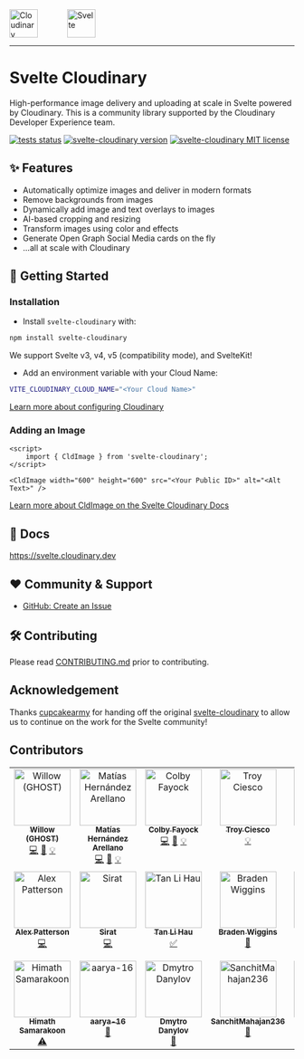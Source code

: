 <picture>
  <source media="(prefers-color-scheme: dark)" srcset="https://user-images.githubusercontent.com/62209650/196528621-b68e9e10-7e55-4c7d-9177-904cadbb4296.png" align="center" height=50>
  <source media="(prefers-color-scheme: light)" srcset="https://user-images.githubusercontent.com/62209650/196528761-a815025a-271a-4d8e-ac7e-cea833728bf9.png" align="center" height=50>
  <img alt="Cloudinary" src="https://user-images.githubusercontent.com/62209650/196528761-a815025a-271a-4d8e-ac7e-cea833728bf9.png" align="center" height=50>
</picture>
&ensp;&ensp;
<picture style="padding: 30px">
    <source media="(prefers-color-scheme: dark)" srcset="https://github-production-user-asset-6210df.s3.amazonaws.com/1045274/239017547-730820e4-ac7a-453e-b382-f89e4ce6d934.png" align="center" height=50>
  <source media="(prefers-color-scheme: light)" srcset="https://github-production-user-asset-6210df.s3.amazonaws.com/1045274/239017537-12fda7f7-5625-4b86-8363-25cc1204b375.png" align="center" height=50>
  <img alt="Svelte" src="https://github-production-user-asset-6210df.s3.amazonaws.com/1045274/239017537-12fda7f7-5625-4b86-8363-25cc1204b375.png" align="center" height=50>
</picture>

---

# Svelte Cloudinary

High-performance image delivery and uploading at scale in Svelte powered by Cloudinary. This is a community library supported by the Cloudinary Developer Experience team.

[![tests status](https://img.shields.io/github/actions/workflow/status/cloudinary-community/svelte-cloudinary/tests.yml?label=Tests&style=for-the-badge)](https://github.com/cloudinary-community/svelte-cloudinary/actions/workflows/tests.yml)
[![svelte-cloudinary version](https://img.shields.io/npm/v/svelte-cloudinary?style=for-the-badge)](https://www.npmjs.com/package/svelte-cloudinary)
[![svelte-cloudinary MIT license](https://img.shields.io/github/license/cloudinary-community/svelte-cloudinary?label=License&style=for-the-badge)](https://github.com/cloudinary-community/svelte-cloudinary/blob/main/LICENSE)

## ✨ Features

-   Automatically optimize images and deliver in modern formats
-   Remove backgrounds from images
-   Dynamically add image and text overlays to images
-   AI-based cropping and resizing
-   Transform images using color and effects
-   Generate Open Graph Social Media cards on the fly
-   ...all at scale with Cloudinary

## 🚀 Getting Started

### Installation

-   Install `svelte-cloudinary` with:

```bash
npm install svelte-cloudinary
```

We support Svelte v3, v4, v5 (compatibility mode), and SvelteKit!

-   Add an environment variable with your Cloud Name:

```bash
VITE_CLOUDINARY_CLOUD_NAME="<Your Cloud Name>"
```

[Learn more about configuring Cloudinary](https://svelte.cloudinary.dev/config)

### Adding an Image

```svelte
<script>
	import { CldImage } from 'svelte-cloudinary';
</script>

<CldImage width="600" height="600" src="<Your Public ID>" alt="<Alt Text>" />
```

[Learn more about CldImage on the Svelte Cloudinary Docs](https://svelte-cloudinary.vercel.app/components/cldimage/basic-usage)

## 📘 Docs

https://svelte.cloudinary.dev

## ❤️ Community & Support

-   [GitHub: Create an Issue](https://github.com/cloudinary-community/svelte-cloudinary/issues/new)

## 🛠 Contributing

Please read [CONTRIBUTING.md](https://github.com/cloudinary-community/svelte-cloudinary/blob/main/CONTRIBUTING.md) prior to contributing.

## Acknowledgement

Thanks [cupcakearmy](https://github.com/cupcakearmy) for handing off the original [svelte-cloudinary](https://github.com/cupcakearmy/svelte-cloudinary) to allow us to continue on the work for the Svelte community!

## Contributors

<!-- ALL-CONTRIBUTORS-LIST:START - Do not remove or modify this section -->
<!-- prettier-ignore-start -->
<!-- markdownlint-disable -->
<table>
  <tbody>
    <tr>
      <td align="center" valign="top" width="14.28%"><a href="https://github.com/ghostdevv"><img src="https://avatars.githubusercontent.com/u/47755378?v=4?s=100" width="100px;" alt="Willow (GHOST)"/><br /><sub><b>Willow (GHOST)</b></sub></a><br /><a href="https://github.com/cloudinary-community/svelte-cloudinary/commits?author=ghostdevv" title="Code">💻</a> <a href="https://github.com/cloudinary-community/svelte-cloudinary/commits?author=ghostdevv" title="Documentation">📖</a> <a href="#example-ghostdevv" title="Examples">💡</a></td>
      <td align="center" valign="top" width="14.28%"><a href="https://matiashernandez.dev/"><img src="https://avatars.githubusercontent.com/u/282006?v=4?s=100" width="100px;" alt="Matías Hernández Arellano"/><br /><sub><b>Matías Hernández Arellano</b></sub></a><br /><a href="https://github.com/cloudinary-community/svelte-cloudinary/commits?author=matiasfha" title="Code">💻</a> <a href="https://github.com/cloudinary-community/svelte-cloudinary/commits?author=matiasfha" title="Documentation">📖</a> <a href="#example-matiasfha" title="Examples">💡</a></td>
      <td align="center" valign="top" width="14.28%"><a href="https://colbyfayock.com/newsletter"><img src="https://avatars.githubusercontent.com/u/1045274?v=4?s=100" width="100px;" alt="Colby Fayock"/><br /><sub><b>Colby Fayock</b></sub></a><br /><a href="https://github.com/cloudinary-community/svelte-cloudinary/commits?author=colbyfayock" title="Code">💻</a> <a href="https://github.com/cloudinary-community/svelte-cloudinary/commits?author=colbyfayock" title="Documentation">📖</a> <a href="#example-colbyfayock" title="Examples">💡</a></td>
      <td align="center" valign="top" width="14.28%"><a href="https://troycies.co"><img src="https://avatars.githubusercontent.com/u/24758859?v=4?s=100" width="100px;" alt="Troy Ciesco"/><br /><sub><b>Troy Ciesco</b></sub></a><br /><a href="#example-troyciesco" title="Examples">💡</a></td>
      <td align="center" valign="top" width="14.28%"><a href="https://leovoon.github.io"><img src="https://avatars.githubusercontent.com/u/16155802?v=4?s=100" width="100px;" alt="Lih Haur Voon"/><br /><sub><b>Lih Haur Voon</b></sub></a><br /><a href="https://github.com/cloudinary-community/svelte-cloudinary/commits?author=leovoon" title="Code">💻</a></td>
      <td align="center" valign="top" width="14.28%"><a href="https://github.com/HeetVekariya"><img src="https://avatars.githubusercontent.com/u/91054457?v=4?s=100" width="100px;" alt="HeetVekariya"/><br /><sub><b>HeetVekariya</b></sub></a><br /><a href="https://github.com/cloudinary-community/svelte-cloudinary/commits?author=HeetVekariya" title="Code">💻</a></td>
      <td align="center" valign="top" width="14.28%"><a href="http://carlo.vercel.app"><img src="https://avatars.githubusercontent.com/u/38070918?v=4?s=100" width="100px;" alt="Carlo Taleon"/><br /><sub><b>Carlo Taleon</b></sub></a><br /><a href="https://github.com/cloudinary-community/svelte-cloudinary/commits?author=Blankeos" title="Documentation">📖</a></td>
    </tr>
    <tr>
      <td align="center" valign="top" width="14.28%"><a href="https://beacons.ai/codingcatdev"><img src="https://avatars.githubusercontent.com/u/3102249?v=4?s=100" width="100px;" alt="Alex Patterson"/><br /><sub><b>Alex Patterson</b></sub></a><br /><a href="https://github.com/cloudinary-community/svelte-cloudinary/commits?author=codercatdev" title="Code">💻</a></td>
      <td align="center" valign="top" width="14.28%"><a href="https://github.com/heronet"><img src="https://avatars.githubusercontent.com/u/61063136?v=4?s=100" width="100px;" alt="Sirat"/><br /><sub><b>Sirat</b></sub></a><br /><a href="https://github.com/cloudinary-community/svelte-cloudinary/commits?author=heronet" title="Code">💻</a></td>
      <td align="center" valign="top" width="14.28%"><a href="https://twitter.com/lihautan"><img src="https://avatars.githubusercontent.com/u/2338632?v=4?s=100" width="100px;" alt="Tan Li Hau"/><br /><sub><b>Tan Li Hau</b></sub></a><br /><a href="#tutorial-tanhauhau" title="Tutorials">✅</a></td>
      <td align="center" valign="top" width="14.28%"><a href="https://github.com/braebo"><img src="https://avatars.githubusercontent.com/u/55504972?v=4?s=100" width="100px;" alt="Braden Wiggins"/><br /><sub><b>Braden Wiggins</b></sub></a><br /><a href="https://github.com/cloudinary-community/svelte-cloudinary/commits?author=braebo" title="Documentation">📖</a></td>
      <td align="center" valign="top" width="14.28%"><a href="https://ovindu.atukorala.com/"><img src="https://avatars.githubusercontent.com/u/72530078?v=4?s=100" width="100px;" alt="Ovindu Atukorala"/><br /><sub><b>Ovindu Atukorala</b></sub></a><br /><a href="https://github.com/cloudinary-community/svelte-cloudinary/commits?author=ovindu-a" title="Tests">⚠️</a> <a href="https://github.com/cloudinary-community/svelte-cloudinary/commits?author=ovindu-a" title="Documentation">📖</a></td>
      <td align="center" valign="top" width="14.28%"><a href="https://github.com/error9098x"><img src="https://avatars.githubusercontent.com/u/43810146?v=4?s=100" width="100px;" alt="ProCodec"/><br /><sub><b>ProCodec</b></sub></a><br /><a href="https://github.com/cloudinary-community/svelte-cloudinary/commits?author=error9098x" title="Documentation">📖</a></td>
      <td align="center" valign="top" width="14.28%"><a href="https://github.com/sccalabr"><img src="https://avatars.githubusercontent.com/u/4111230?v=4?s=100" width="100px;" alt="sccalabr"/><br /><sub><b>sccalabr</b></sub></a><br /><a href="https://github.com/cloudinary-community/svelte-cloudinary/commits?author=sccalabr" title="Tests">⚠️</a></td>
    </tr>
    <tr>
      <td align="center" valign="top" width="14.28%"><a href="https://github.com/moonlander101"><img src="https://avatars.githubusercontent.com/u/114925949?v=4?s=100" width="100px;" alt="Himath Samarakoon"/><br /><sub><b>Himath Samarakoon</b></sub></a><br /><a href="https://github.com/cloudinary-community/svelte-cloudinary/commits?author=moonlander101" title="Tests">⚠️</a></td>
      <td align="center" valign="top" width="14.28%"><a href="https://github.com/aarya-16"><img src="https://avatars.githubusercontent.com/u/145715221?v=4?s=100" width="100px;" alt="aarya-16"/><br /><sub><b>aarya-16</b></sub></a><br /><a href="https://github.com/cloudinary-community/svelte-cloudinary/commits?author=aarya-16" title="Documentation">📖</a></td>
      <td align="center" valign="top" width="14.28%"><a href="https://github.com/daniloff200"><img src="https://avatars.githubusercontent.com/u/13692220?v=4?s=100" width="100px;" alt="Dmytro Danylov"/><br /><sub><b>Dmytro Danylov</b></sub></a><br /><a href="https://github.com/cloudinary-community/svelte-cloudinary/commits?author=daniloff200" title="Documentation">📖</a></td>
      <td align="center" valign="top" width="14.28%"><a href="https://github.com/SanchitMahajan236"><img src="https://avatars.githubusercontent.com/u/116559051?v=4?s=100" width="100px;" alt="SanchitMahajan236"/><br /><sub><b>SanchitMahajan236</b></sub></a><br /><a href="https://github.com/cloudinary-community/svelte-cloudinary/commits?author=SanchitMahajan236" title="Documentation">📖</a></td>
      <td align="center" valign="top" width="14.28%"><a href="https://github.com/ME-Massine"><img src="https://avatars.githubusercontent.com/u/116316715?v=4?s=100" width="100px;" alt="MEmassine"/><br /><sub><b>MEmassine</b></sub></a><br /><a href="https://github.com/cloudinary-community/svelte-cloudinary/commits?author=ME-Massine" title="Documentation">📖</a></td>
    </tr>
  </tbody>
</table>

<!-- markdownlint-restore -->
<!-- prettier-ignore-end -->

<!-- ALL-CONTRIBUTORS-LIST:END -->
